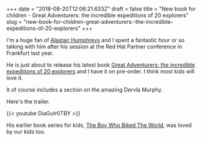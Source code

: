 +++
date = "2018-08-20T12:06:21.633Z"
draft = false
title = "New book for children - Great Adventurers: the incredible expeditions of 20 explorers"
slug = "new-book-for-children-great-adventurers:-the-incredible-expeditions-of-20-explorers"
+++

I'm a huge fan of [Alastair Humphreys](https://www.alastairhumphreys.com/great-adventurers/) and I spent a fantastic hour or so talking with him after his session at the Red Hat Partner conference in Frankfurt last year.

  

He is just about to release his latest book [Great Adventurers: the incredible expeditions of 20 explorers](https://www.amazon.co.uk/Alastair-Humphreys-Great-Adventurers/dp/1783708417) and I have it on pre-order. I think most kids will love it.

  

It of course includes a section on the amazing Dervla Murphy.

  

Here's the trailer.

{{< youtube DiaGuIr0TBY >}}
    

His earlier book series for kids, [The Boy Who Biked The World](https://www.amazon.co.uk/Boy-Who-Biked-World-Americas/dp/1903070872), was loved by our kids too.
